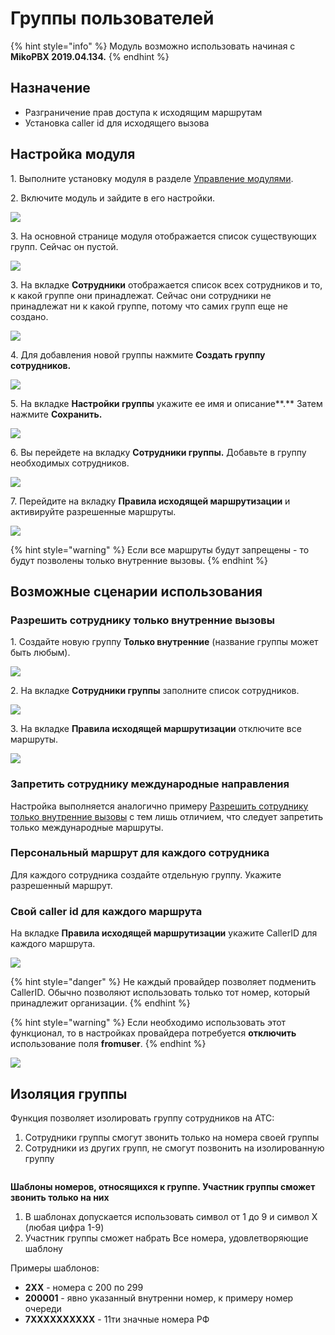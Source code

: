 # Группы пользователей

{% hint style="info" %}
Модуль возможно использовать начиная с **MikoPBX 2019.04.134.**
{% endhint %}

## Назначение <a href="#osnovnye_zadachi_reshaemye_modulem" id="osnovnye_zadachi_reshaemye_modulem"></a>

* Разграничение прав доступа к исходящим маршрутам
* Установка caller id для исходящего вызова

## Настройка модуля <a href="#nastrojka_modulja" id="nastrojka_modulja"></a>

1\. Выполните установку модуля в разделе [Управление модулями](../../manual/modules/pbx-extension-modules/).

2\. Включите модуль и зайдите в его настройки.

![](../../.gitbook/assets/mod\_grup\_polz\_0.gif)

3\. На основной странице модуля отображается список существующих групп. Сейчас он пустой.

![](../../.gitbook/assets/mod\_grup\_polz\_0.png)

3\. На вкладке **Cотрудники** отображается список всех сотрудников и то, к какой группе они принадлежат. Сейчас они сотрудники не принадлежат ни к какой группе, потому что самих групп еще не создано.

![](../../.gitbook/assets/mod\_grup\_polz\_1.png)

4\. Для добавления новой группы нажмите **Создать группу сотрудников.**

![](../../.gitbook/assets/mod\_grup\_polz\_2.png)

5\. На вкладке **Настройки группы** укажите ее имя и описание**.**  Затем нажмите **Сохранить.**

![](../../.gitbook/assets/mod\_grup\_polz\_3.png)

6\. Вы перейдете на вкладку **Сотрудники группы.** Добавьте в группу необходимых сотрудников.

![](../../.gitbook/assets/mod\_grup\_polz\_1.gif)

7\. Перейдите на вкладку **Правила исходящей маршрутизации** и активируйте разрешенные маршруты.

![](../../.gitbook/assets/mod\_grup\_polz\_2.gif)

{% hint style="warning" %}
Если все маршруты будут запрещены - то будут позволены только внутренние вызовы.
{% endhint %}

## Возможные сценарии использования <a href="#vozmozhnye_scenarii_ispolzovanija" id="vozmozhnye_scenarii_ispolzovanija"></a>

### Разрешить сотруднику только внутренние вызовы <a href="#razreshit_sotrudniku_tolko_vnutrennie_vyzovy" id="razreshit_sotrudniku_tolko_vnutrennie_vyzovy"></a>

1\. Создайте новую группу **Только внутренние** (название группы может быть любым).

![](../../.gitbook/assets/mod\_grup\_polz\_4.png)

2\. На вкладке **Сотрудники группы** заполните список сотрудников.

![](../../.gitbook/assets/mod\_grup\_polz\_5.png)

3\. На вкладке **Правила исходящей маршрутизации** отключите все маршруты.

![](../../.gitbook/assets/mod\_grup\_polz\_6.png)

### Запретить сотруднику международные направления <a href="#zapretit_sotrudniku_mezhdunarodnye_napravlenija" id="zapretit_sotrudniku_mezhdunarodnye_napravlenija"></a>

Настройка выполняется аналогично примеру [Разрешить сотруднику только внутренние вызовы](module-users-groups.md#razreshit\_sotrudniku\_tolko\_vnutrennie\_vyzovy) с тем лишь отличием, что следует запретить только международные маршруты.

### Персональный маршрут для каждого сотрудника <a href="#personalnyj_marshrut_dlja_kazhdogo_sotrudnika" id="personalnyj_marshrut_dlja_kazhdogo_sotrudnika"></a>

Для каждого сотрудника создайте отдельную группу. Укажите разрешенный маршрут.

### Свой caller id для каждого маршрута <a href="#svoj_caller_id_dlja_kazhdogo_marshruta" id="svoj_caller_id_dlja_kazhdogo_marshruta"></a>

На вкладке **Правила исходящей маршрутизации** укажите CallerID для каждого маршрута.

![](../../.gitbook/assets/mod\_grup\_polz\_7.png)

{% hint style="danger" %}
Не каждый провайдер позволяет подменить CallerID. Обычно позволяют использовать только тот номер, который принадлежит организации.
{% endhint %}

{% hint style="warning" %}
Если необходимо использовать этот функционал, то в настройках провайдера потребуется **отключить** использование поля **fromuser**.
{% endhint %}

![](../../.gitbook/assets/mod\_grup\_polz\_8.png)

## Изоляция группы <a href="#izoljacija_gruppy" id="izoljacija_gruppy"></a>

Функция позволяет изолировать группу сотрудников на АТС:

1. Сотрудники группы смогут звонить только на номера своей группы
2. Сотрудники из других групп, не смогут позвонить на изолированную группу

<figure><img src="broken-reference" alt=""><figcaption></figcaption></figure>

**Шаблоны номеров, относящихся к группе. Участник группы сможет звонить только на них**

1. В шаблонах допускается использовать символ от 1 до 9 и символ X (любая цифра 1-9)
2. Участник группы сможет набрать Все номера, удовлетворяющие шаблону

Примеры шаблонов:

* **2XX** - номера с 200 по 299
* **200001** - явно указанный внутренни номер, к примеру номер очереди
* **7XXXXXXXXXX** - 11ти значные номера РФ
